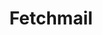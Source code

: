 ---
lang: fr
layout: doc
redirect_from:
- /fr/doc/Fetchmail/
- /fr/doc/fetchmail/
- /fr/wiki/Fetchmail/
redirect_to: https://github.com/Qubes-Community/Contents/blob/master/docs/configuration/fetchmail.md
ref: 114
title: Fetchmail
---